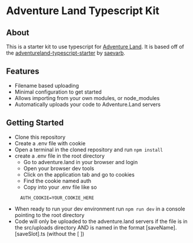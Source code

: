 # Adventure Land Typescript Kit 

## About

This is a starter kit to use typescript for [Adventure Land](https://adventure.land). It is based off of the [adventureland-typescript-starter](https://github.com/saevarb/adventureland-typescript-starter) by [saevarb](https://github.com/saevarb).

## Features

- Filename based uploading
- Minimal configuration to get started
- Allows importing from your own modules, or node_modules
- Automatically uploads your code to Adventure.Land servers

## Getting Started

- Clone this repository
- Create a .env file with cookie
- Open a terminal in the cloned repository and run 
```npm install```
- create a .env file in the root directory
  - Go to adventure.land in your browser and login
  - Open your browser dev tools
  - Click on the application tab and go to cookies
  - Find the cookie named auth
  - Copy into your .env file like so
  ```
    AUTH_COOKIE=YOUR_COOKIE_HERE
  ```
- When ready to run your dev environment run ```npm run dev``` in a console pointing to the root directory
- Code will only be uploaded to the adventure.land servers if the file is in the src/uploads directory AND is named in the format [saveName].[saveSlot].ts (without the [ ])